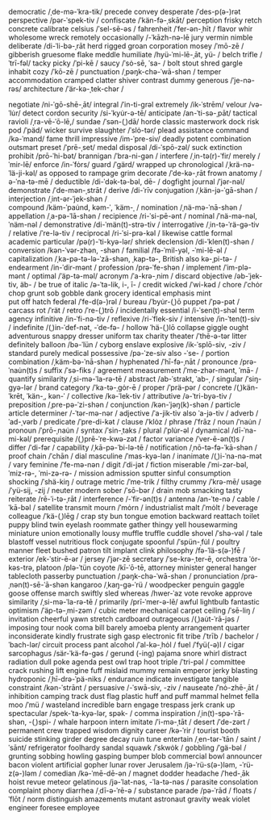 democratic  /ˌde-mə-ˈkra-tik/
precede
convey
desperate   /ˈdes-p(ə-)rət
perspective     /pər-ˈspek-tiv /
confiscate  /ˈkän-fə-ˌskāt/
perception
frisky
retch
concrete
calibrate
celsius /ˈsel-sē-əs /
fahrenheit  /ˈfer-ən-ˌhīt /
flavor
whir    
wholesome
wreck
remotely
occasionally    /-ˈkāzh-nə-lē
jury
vermin
nimble
deliberate  /di-ˈli-bə-ˌrāt 
herd
rigged
groan
corporation
mosey   /ˈmō-zē /
gibberish
gruesome
flake
meddle
humiliate   /hyü-ˈmi-lē-ˌāt, yü- /
belch
trifle  /ˈtrī-fəl/
tacky
picky   /ˈpi-kē /
saucy   /ˈsȯ-sē, ˈsa- /
bolt
stout
shred
gargle
inhabit
cozy    /ˈkō-zē /
punctuation /ˌpəŋk-chə-ˈwā-shən /
temper
accommodation
cramped
clatter
shiver
contrast
dummy
generous    /ˈje-nə-rəs/
architecture    /ˈär-kə-ˌtek-chər /

negotiate   /ni-ˈgō-shē-ˌāt/
integral    /ˈin-ti-grəl 
extremely   /ik-ˈstrēm/
velour  /və-ˈlu̇r/
detect
cordon
security    /si-ˈkyu̇r-ə-tē/
anticipate  /an-ˈti-sə-ˌpāt/
tactical
ravioli  /ˌra-vē-ˈō-lē,/
sundae  /ˈsən-(ˌ)dā/
horde
classic
masterwork
dock
risk
pod /ˈpäd/
wicker
survive
slaughter   /ˈslȯ-tər/
plead
assistance
command /kə-ˈmand/
fame
thrill
impressive  /im-ˈpre-siv/
deadly
potent
combination
outsmart
preset  /ˈprē-ˌset/
medal
disposal    /di-ˈspō-zəl/
suck
extinction
prohibit    /prō-ˈhi-bət/
brannigan   /ˈbra-ni-gən /
interfere   /ˌin-tə(r)-ˈfir/
merely  /ˈmir-lē/
enforce /in-ˈfȯrs/
guard   /ˈgärd/
wrapped up
chronological   /ˌkrä-nə-ˈlä-ji-kəl/
as opposed to
rampage
grim
decorate    /ˈde-kə-ˌrāt 
frown
anatomy /ə-ˈna-tə-mē /
deductible  /di-ˈdək-tə-bəl, dē- /
dogfight
journal /ˈjər-nəl/
demonstrate /ˈde-mən-ˌstrāt /
derive  /di-ˈrīv
conjugation     /ˌkän-jə-ˈgā-shən /
interjection  /ˌint-ər-ˈjek-shən /  
compound    /käm-ˈpau̇nd, kəm-ˈ, ˈkäm-ˌ /
nomination  /ˌnä-mə-ˈnā-shən /
appellation /ˌa-pə-ˈlā-shən /
recipience  /ri-ˈsi-pē-ənt /
nominal     /ˈnä-mə-nəl, ˈnäm-nəl /
demonstrative   /di-ˈmän(t)-strə-tiv /
interrogative   /ˌin-tə-ˈrä-gə-tiv /
relative    /ˈre-lə-tiv /
reciprocal  /ri-ˈsi-prə-kəl /
likewise
cattle
formal
academic
particular  /pə(r)-ˈti-kyə-lər/
shriek
declension      /di-ˈklen(t)-shən /
conversion  /kən-ˈvər-zhən, -shən /
familial    /fə-ˈmil-yəl, -ˈmi-lē-əl /
capitalization /ˌka-pə-tə-lə-ˈzā-shən, ˌkap-tə-, British also kə-ˌpi-tə- /
endearment  /in-ˈdir-mənt /
profession  /prə-ˈfe-shən /
implement     /ˈim-plə-mənt /
optimal      /ˈäp-tə-məl/
acronym     /ˈa-krə-ˌnim /
discard
objective       /əb-ˈjek-tiv, äb- /
be true of
italic  /ə-ˈta-lik, i-, ī- /
credit
wicked  /ˈwi-kəd /
chore   /ˈchȯr 
chop
grunt
sob
gobble
dank
grocery
identical
emphasis
mint    
put off
hatch
federal /ˈfe-d(ə-)rəl /
bureau  /ˈbyu̇r-(ˌ)ō
puppet  /ˈpə-pət /
carcass
rot /ˈrät /
retro   /ˈre-(ˌ)trō /
incidentally
essential   /i-ˈsen(t)-shəl 
term
agency
infinitive  /in-ˈfi-nə-tiv /
reflexive   /ri-ˈflek-siv /
intensive   /in-ˈten(t)-siv /
indefinite  /(ˌ)in-ˈdef-nət, -ˈde-fə- /
hollow  ˈhä-(ˌ)lō
collapse
giggle
ought
adventurous
snappy
dresser
uniform
tax
charity
theater /ˈthē-ə-tər
litter
definitely
balloon /bə-ˈlün /
cyborg
enslave
explosive   /ik-ˈsplō-siv, -ziv /
standard
purely
medical
possessive  /pə-ˈze-siv also -ˈse- /
portion
combination /ˌkäm-bə-ˈnā-shən /
hyphenated  /ˈhī-fə-ˌnāt /
pronounce   /prə-ˈnau̇n(t)s /
suffix      /ˈsə-fiks /
agreement
measurement /ˈme-zhər-mənt, ˈmā- /
quantify
similarity  /ˌsi-mə-ˈla-rə-tē /
abstract    /ab-ˈstrakt, ˈab-ˌ /
singular    /ˈsiŋ-gyə-lər /
brand
category    /ˈka-tə-ˌgȯr-ē /
proper      /ˈprä-pər /
concrete    /(ˌ)kän-ˈkrēt, ˈkän-ˌ, kən-ˈ /
collective  /kə-ˈlek-tiv /
attributive /ə-ˈtri-byə-tiv /
preposition /ˌpre-pə-ˈzi-shən /
conjunction /kən-ˈjəŋ(k)-shən /
particle
article
determiner  /-ˈtər-mə-nər /
adjective   /ˈa-jik-tiv also ˈa-jə-tiv /
adverb      /ˈad-ˌvərb /
predicate   /ˈpre-di-kət /
clause      /ˈklȯz /
phrase      /ˈfrāz /
noun        /ˈnau̇n /
pronoun     /ˈprō-ˌnau̇n /
syntax      /ˈsin-ˌtaks /
plural      /ˈplu̇r-əl /
dynamical    /dī-ˈna-mi-kəl/
prerequisite    /(ˌ)prē-ˈre-kwə-zət /
factor 
variance    /ˈver-ē-ən(t)s /
differ      /ˈdi-fər /
capability      /ˌkā-pə-ˈbi-lə-tē /
notification    /ˌnō-tə-fə-ˈkā-shən /
proof
chain   /ˈchān /
dial
masculine /ˈmas-kyə-lən /
inanimate   /(ˌ)i-ˈna-nə-mət /
vary
feminine /ˈfe-mə-nən /
digit   /ˈdi-jət /
fiction
miserable   /ˈmi-zər-bəl, ˈmiz-rə-, ˈmi-zə-rə- /
mission
admission
sputter
sinful
consumption
shocking    /ˈshä-kiŋ /
outrage
metric  /ˈme-trik /
filthy
crummy  /ˈkrə-mē/
usage  /ˈyü-sij, -zij /
neuter
modern
sober   /ˈsō-bər /
drain
mob
smacking
tasty
reiterate   /rē-ˈi-tə-ˌrāt /
interference    /-ˈfir-ən(t)s /
antenna /an-ˈte-nə /
cable   /ˈkā-bəl /
satellite
transmit
mourn   /ˈmȯrn /
industrialist
malt    /ˈmȯlt /
beverage
colleague   /ˈkä-(ˌ)lēg /
crap
sty
bun
tongue
emotion
backward
reattach
toilet
puppy
blind
twin
eyelash
roommate
gather
thingy
yell
housewarming
miniature
union
emotionally
lousy
muffle
truffle
cuddle
shovel  /ˈshə-vəl /
tale
blastoff
vessel
nutritious
flock
conjugate
spoonful    /ˈspün-ˌfu̇l /
poultry
manner
fleet
bushed
patron
tilt
implant
clink
philosophy  /fə-ˈlä-s(ə-)fē /
exterior    /ek-ˈstir-ē-ər /
jersey  /ˈjər-zē
secretary   /ˈse-krə-ˌter-ē,
orchestra   ˈȯr-kəs-trə,
platoon /plə-ˈtün
coyote  /kī-ˈō-tē,
attorney
minister
general
hanger
tablecloth
passerby
punctuation /ˌpəŋk-chə-ˈwā-shən /
pronunciation   /prə-ˌnən(t)-sē-ˈā-shən 
kangaroo    /ˌkaŋ-gə-ˈrü /
woodpecker
penguin
gaggle
goose
offense
march
swiftly
sled
whereas /hwer-ˈaz
vote
revoke
approve
similarity  /ˌsi-mə-ˈla-rə-tē /
primarily   /prī-ˈmer-ə-lē/
awful
lightbulb
fantastic
optimism    /ˈäp-tə-ˌmi-zəm /
cubic
meter
mechanical
carpet
ceiling /ˈsē-liŋ /
invitation
cheerful
yawn
stretch
cardboard
outrageous  /(ˌ)au̇t-ˈrā-jəs /
imposing
tour
nook
coma
bill
barely
amoeba
plenty
arrangement
quarter
inconsiderate
kindly
frustrate
sigh
gasp
electronic
fit
tribe   /ˈtrīb /
bachelor    /ˈbach-lər/
circuit
process
pant
alcohol /ˈal-kə-ˌhȯl /
fuel    /ˈfyü(-ə)l /
cigar
sarcophagus /sär-ˈkä-fə-gəs /
gerund (-ing)
pajama
snore
whirl
distract
radiation
dull
poke
agenda
pest
owl
trap
hoot
triple  /ˈtri-pəl /
committee
crack
rushing
lift
engine
fuff
mislaid
mummy
remain
emperor
jerky
blasting
hydroponic  /ˌhī-drə-ˈpä-niks /
endurance
indicate
investigate
tangible
constraint  /kən-ˈstrānt /
persuasive  /-ˈswā-siv, -ziv /
nauseate    /ˈnȯ-zhē-ˌāt /
inhibition
camping
track
dust
flag
plastic
huff and puff
mammal
helmet
fella
moo /ˈmü /
wasteland
incredible
barn
engage
trespass
jerk
crank up
spectacular /spek-ˈta-kyə-lər, spək- /
comma
inspiration     /ˌin(t)-spə-ˈrā-shən, -(ˌ)spi- /
whale
harpoon
intern
imitate /ˈi-mə-ˌtāt /
desert  /ˈde-zərt /
permanent
crew
trapped
wisdom
dignity
career  /kə-ˈrir /
tourist
booth
suicide
stinking
girder
degree
decay
ruin
tune
entertain   /ˌen-tər-ˈtān /
saint   /ˈsānt/
refrigerator
foolhardy
sandal
squawk  /ˈskwȯk /
gobbling    /ˈgä-bəl /
grunting
sobbing
howling
gasping
bumper
blob
commercial
bowl
announcer
bacon
violent
artificial
gopher
lunar
rover
Jerusalem   /jə-ˈrü-s(ə-)ləm, -ˈrü-z(ə-)ləm /
comedian    /kə-ˈmē-dē-ən /
magnet
dodder
headache    /ˈhed-ˌāk 
hoist
revue
meteor
gelatinous  /jə-ˈlat-nəs, -ˈla-tə-nəs /
parasite
consolation
complaint
phony
diarrhea    /ˌdī-ə-ˈrē-ə /
substance
parade  /pə-ˈrād /
floats  /ˈflōt /
norm
distinguish
amazements
mutant
astronaut
gravity
weak
violet
engineer
foresee
employee